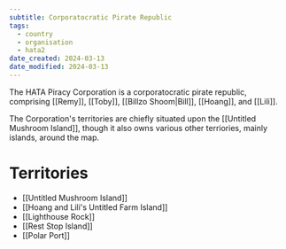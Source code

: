 ```yaml
---
subtitle: Corporatocratic Pirate Republic
tags:
  - country
  - organisation
  - hata2
date_created: 2024-03-13
date_modified: 2024-03-13
---
```

The HATA Piracy Corporation is a corporatocratic pirate republic, comprising [[Remy]], [[Toby]], [[Billzo Shoom|Bill]], [[Hoang]], and [[Lili]].

The Corporation's territories are chiefly situated upon the [[Untitled Mushroom Island]], though it also owns various other terriories, mainly islands, around the map.

# Territories

- [[Untitled Mushroom Island]]
- [[Hoang and Lili's Untitled Farm Island]]
- [[Lighthouse Rock]]
- [[Rest Stop Island]]
- [[Polar Port]]